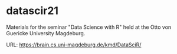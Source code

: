 # datascir21

Materials for the seminar "Data Science with R" held at the Otto von Guericke University Magdeburg.

URL: <https://brain.cs.uni-magdeburg.de/kmd/DataSciR/>